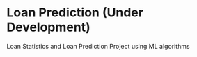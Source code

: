# Loan Prediction (Under Development)
Loan Statistics and Loan Prediction Project using ML algorithms
